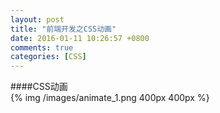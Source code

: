 ```yaml
---
layout: post
title: "前端开发之CSS动画"
date: 2016-01-11 10:26:57 +0800
comments: true
categories: [CSS]
---
```

####CSS动画  
{% img /images/animate_1.png 400px 400px %}

